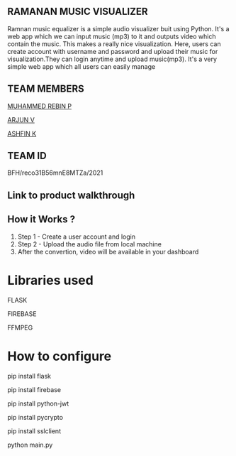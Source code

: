 ## **RAMANAN MUSIC VISUALIZER**

Ramnan music equalizer is a simple audio visualizer buit using Python. It's a web app which we can input music (mp3) to it and outputs video which contain the music. This makes a really nice visualization. Here, users can create account with username and password and upload their music for visualization.They can login anytime and upload music(mp3). It's a very simple web app which all users can easily manage


## TEAM MEMBERS
[MUHAMMED REBIN P](https://github.com/rebin03)

[ARJUN V](https://github.com/arjunvaradiyill)

[ASHFIN K](https://github.com/ashfink4)



## TEAM ID
BFH/reco31B56mnE8MTZa/2021

## Link to product walkthrough



## How it Works ?

1.  Step 1 - Create a user account and login
2.  Step 2 - Upload the audio file from local machine
3. After the convertion, video will be available in your dashboard


# Libraries used

FLASK

FIREBASE

FFMPEG

# How to configure


pip install flask

pip install firebase

pip install python-jwt

pip install pycrypto

pip install sslclient

python main.py


